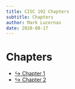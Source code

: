 ```yaml
---
title: CISC 192 Chapters
subtitle: Chapters
author: Mark Lucernas
date: 2020-08-17
---
```



# Chapters

- [↪ Chapter 1](chapter-1/index)
- [↪ Chapter 2](chapter-2/index)

